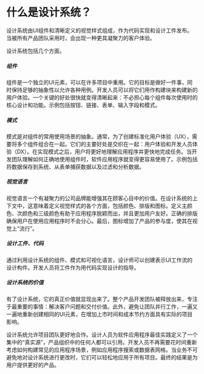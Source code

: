 # 什么是设计系统？
设计系统由UI组件和清晰定义的视觉样式组成，作为代码实现和设计工件发布。当被所有产品团队采用时，会出现一种更具凝聚力的客户体验。

设计系统包括几个方面。
##### 组件
组件是一个独立的UI元素，可以在许多项目中重用。它的目标是做好一件事，同时保持足够的抽象性以允许各种用例。开发人员可以将它们用作构建块来构建新的用户体验。一个关键的好处很快就变得清晰起来：不必担心每个组件每次使用时的核心设计和功能。示例包括按钮、链接、表单、输入字段和模式。
##### 模式
模式是对组件的常用使用场景的抽象。通常，为了创建标准化用户体验（UX），需要将多个组件组合在一起。它们的主要好处是交织在一起：用户体验和开发人员体验（DX）。在实现模式之后，用户将更好地理解应用程序并更快地完成任务。当开发团队理解如何正确地使用组件时，软件应用程序就变得更容易使用了。示例包括将数据保存到系统、从表单捕获数据以及过滤和分析数据。
##### 视觉语言
视觉语言一个有凝聚力的公司品牌能增强其在顾客心目中的价值。在设计系统的上下文中，这意味着定义视觉样式的各个方面，包括颜色、排版和图标。定义主颜色、次颜色和三级颜色有助于应用程序脱颖而出，并且更加用户友好。正确的排版确保用户在使用应用程序时不会分心。最后，图标增加了产品的参与度，使其在视觉上“流行”。
##### 设计工件、代码
通过利用设计系统的组件、模式和可视化语言，设计师可以创建表示UI工作流的设计构件。开发人员将工件作为用代码实现设计的指导。
##### 设计系统的价值
有了设计系统，它的真正价值就显现出来了。整个产品开发团队被释放出来，专注于最重要的事情：解决客户问题和交付价值。此外，避免让团队并行工作，一遍又一遍地重新创建相同的UI元素，在增加上市时间和成本节约方面具有实际的项目影响。

设计系统允许项目团队更好地合作。设计人员为软件应用程序最佳实践定义了一个集中的“真实源”，产品组织中的任何人都可以引用。开发人员不再需要花时间重新考虑如何构建常见的应用程序场景，例如应用程序搜索或数据表网格。当业务不可避免地对设计系统进行更改时，它们可以轻松地应用于所有项目。最终的结果是为用户提供更好的产品。

